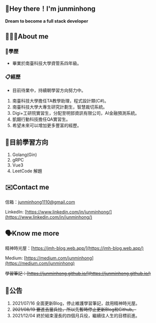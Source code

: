 ## 👋Hey there！I'm junminhong

**Dream to become a full stack developer**

## 👨🏻‍💻About me

### 🏫學歷
- 畢業於南臺科技大學資管系四年級。

### 📋經歷
- 目前待業中，持續朝學習方向努力中。
1. 南臺科技大學擔任TA教學助理，程式設計類(C#)。
2. 南臺科技大學大專生研究計劃生，智慧裁切系統。
3. Digi+工研院實習生，分配至明郅資訊有限公司，AI金融預測系統。
4. 凱鈿行動科技擔任QA實習生。
5. 希望未來可以增加更多豐富的經歷。

## 📝目前學習方向
1. Golang(Gin)
2. gRPC
3. Vue3
4. LeetCode 解題

## ✉️Contact me
信箱：[junminhong1110@gmail.com](mailto:junminhong1110@gmail.com)

LinkedIn: [https://www.linkedin.com/in/junminhong/](https://www.linkedin.com/in/junminhong/)

## 🗣Know me more
精神時光屋：[https://jmh-blog.web.app/](https://jmh-blog.web.app/)

Medium: [https://medium.com/junminhong](https://medium.com/junminhong)

~~學習筆記：[https://junminhong.github.io/](https://junminhong.github.io/)~~

## 📍公告
1. 2021/07/16 全面更新Blog，停止維護學習筆記，啟用精神時光屋。
2. ~~2021/08/19 要進去當兵拉，所以先暫時停止更新Blog和Github。~~
3. 2021/12/04 終於結束漫長的四個月兵役，繼續往人生的目標前進。
